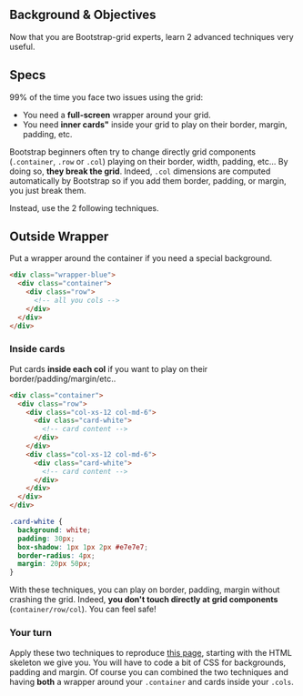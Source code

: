 ## Background & Objectives

Now that you are Bootstrap-grid experts, learn 2 advanced techniques very useful.

## Specs

99% of the time you face two issues using the grid:

- You need a **full-screen** wrapper around your grid.
- You need **inner cards"** inside your grid to play on their border, margin, padding, etc.


Bootstrap beginners often try to change directly grid components (`.container`, `.row` or `.col`) playing on their border, width, padding, etc... By doing so, **they break the grid**. Indeed, `.col` dimensions are computed automatically by Bootstrap so if you add them border, padding, or margin, you just break them.

Instead, use the 2 following techniques.

## Outside Wrapper

Put a wrapper around the container if you need a special background.

```html
<div class="wrapper-blue">
  <div class="container">
    <div class="row">
      <!-- all you cols -->
    </div>
  </div>
</div>
```

### Inside cards

Put cards **inside each col** if you want to play on their border/padding/margin/etc..

```html
<div class="container">
  <div class="row">
    <div class="col-xs-12 col-md-6">
      <div class="card-white">
        <!-- card content -->
      </div>
    </div>
    <div class="col-xs-12 col-md-6">
      <div class="card-white">
        <!-- card content -->
      </div>
    </div>
  </div>
</div>
```

```css
.card-white {
  background: white;
  padding: 30px;
  box-shadow: 1px 1px 2px #e7e7e7;
  border-radius: 4px;
  margin: 20px 50px;
}
```

With these techniques, you can play on border, padding, margin without crashing the grid. Indeed, **you don't touch directly at grid components** (`container/row/col`). You can feel safe!

### Your turn

Apply these two techniques to reproduce [this page](http://lewagon.github.io/bootstrap-challenges/02-Advanced-Bootstrap-grid/), starting with the HTML skeleton we give you. You will have to code a bit of CSS for backgrounds, padding and margin. Of course you can combined the two techniques and having **both** a wrapper around your `.container` and cards inside your `.cols`.
